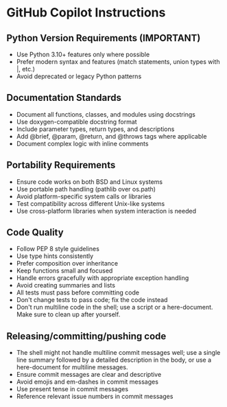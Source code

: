 # GitHub Copilot Instructions

## Python Version Requirements (IMPORTANT)
- Use Python 3.10+ features only where possible
- Prefer modern syntax and features (match statements, union types with |, etc.)
- Avoid deprecated or legacy Python patterns

## Documentation Standards
- Document all functions, classes, and modules using docstrings
- Use doxygen-compatible docstring format
- Include parameter types, return types, and descriptions
- Add @brief, @param, @return, and @throws tags where applicable
- Document complex logic with inline comments

## Portability Requirements
- Ensure code works on both BSD and Linux systems
- Use portable path handling (pathlib over os.path)
- Avoid platform-specific system calls or libraries
- Test compatibility across different Unix-like systems
- Use cross-platform libraries when system interaction is needed

## Code Quality
- Follow PEP 8 style guidelines
- Use type hints consistently
- Prefer composition over inheritance
- Keep functions small and focused
- Handle errors gracefully with appropriate exception handling
- Avoid creating summaries and lists
- All tests must pass before committing code
- Don't change tests to pass code; fix the code instead
- Don't run multiline code in the shell; use a script or a here-document. Make sure to clean up after yourself.

## Releasing/committing/pushing code
- The shell might not handle multiline commit messages well; use a single line summary followed by a detailed description in the body, or use a here-document for multiline messages.
- Ensure commit messages are clear and descriptive
- Avoid emojis and em-dashes in commit messages
- Use present tense in commit messages
- Reference relevant issue numbers in commit messages